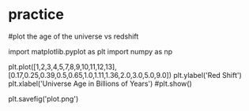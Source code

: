 # practice
#plot the age of the universe vs redshift


import matplotlib.pyplot as plt
import numpy as np

plt.plot([1,2,3,4,5,7,8,9,10,11,12,13], [0.17,0.25,0.39,0.5,0.65,1.0,1.11,1.36,2.0,3.0,5.0,9.0])
plt.ylabel('Red Shift')
plt.xlabel('Universe Age in Billions of Years')
#plt.show()

plt.savefig('plot.png')
